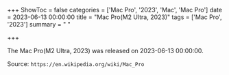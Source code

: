 +++
ShowToc = false
categories = ['Mac Pro', '2023', 'Mac', 'Mac Pro']
date = 2023-06-13 00:00:00
title = "Mac Pro(M2 Ultra, 2023)"
tags = ['Mac Pro', '2023']
summary = " "

+++

The Mac Pro(M2 Ultra, 2023) was released on 2023-06-13 00:00:00.

Source: `https://en.wikipedia.org/wiki/Mac_Pro`



